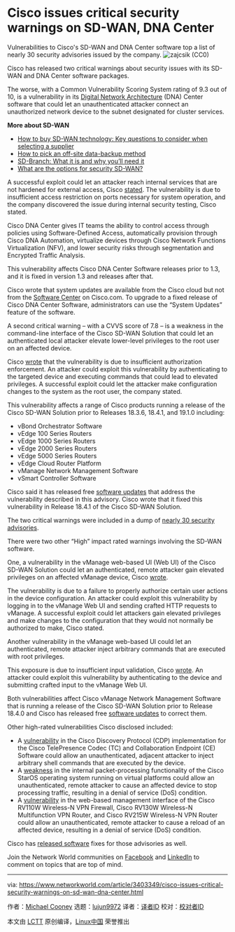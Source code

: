 [#]: collector: (lujun9972)
[#]: translator: ( )
[#]: reviewer: ( )
[#]: publisher: ( )
[#]: url: ( )
[#]: subject: (Cisco issues critical security warnings on SD-WAN, DNA Center)
[#]: via: (https://www.networkworld.com/article/3403349/cisco-issues-critical-security-warnings-on-sd-wan-dna-center.html)
[#]: author: (Michael Cooney https://www.networkworld.com/author/Michael-Cooney/)

Cisco issues critical security warnings on SD-WAN, DNA Center
======
Vulnerabilities to Cisco's SD-WAN and DNA Center software top a list of nearly 30 security advisories issued by the company.
![zajcsik \(CC0\)][1]

Cisco has released two critical warnings about security issues with its SD-WAN and DNA Center software packages.

The worse, with a Common Vulnerability Scoring System rating of 9.3 out of 10, is a vulnerability in its [Digital Network Architecture][2] (DNA) Center software that could let an unauthenticated attacker connect an unauthorized network device to the subnet designated for cluster services.

**More about SD-WAN**

  * [How to buy SD-WAN technology: Key questions to consider when selecting a supplier][3]
  * [How to pick an off-site data-backup method][4]
  * [SD-Branch: What it is and why you’ll need it][5]
  * [What are the options for security SD-WAN?][6]



A successful exploit could let an attacker reach internal services that are not hardened for external access, Cisco [stated][7]. The vulnerability is due to insufficient access restriction on ports necessary for system operation, and the company discovered the issue during internal security testing, Cisco stated.

Cisco DNA Center gives IT teams the ability to control access through policies using Software-Defined Access, automatically provision through Cisco DNA Automation, virtualize devices through Cisco Network Functions Virtualization (NFV), and lower security risks through segmentation and Encrypted Traffic Analysis.

This vulnerability affects Cisco DNA Center Software releases prior to 1.3, and it is fixed in version 1.3 and releases after that.

Cisco wrote that system updates are available from the Cisco cloud but not from the [Software Center][8] on Cisco.com. To upgrade to a fixed release of Cisco DNA Center Software, administrators can use the “System Updates” feature of the software.

A second critical warning – with a CVVS score of 7.8 – is a weakness in the command-line interface of the Cisco SD-WAN Solution that could let an authenticated local attacker elevate lower-level privileges to the root user on an affected device.

Cisco [wrote][9] that the vulnerability is due to insufficient authorization enforcement. An attacker could exploit this vulnerability by authenticating to the targeted device and executing commands that could lead to elevated privileges. A successful exploit could let the attacker make configuration changes to the system as the root user, the company stated.

This vulnerability affects a range of Cisco products running a release of the Cisco SD-WAN Solution prior to Releases 18.3.6, 18.4.1, and 19.1.0 including:

  * vBond Orchestrator Software
  * vEdge 100 Series Routers
  * vEdge 1000 Series Routers
  * vEdge 2000 Series Routers
  * vEdge 5000 Series Routers
  * vEdge Cloud Router Platform
  * vManage Network Management Software
  * vSmart Controller Software



Cisco said it has released free [software updates][10] that address the vulnerability described in this advisory. Cisco wrote that it fixed this vulnerability in Release 18.4.1 of the Cisco SD-WAN Solution.

The two critical warnings were included in a dump of [nearly 30 security advisories][11].

There were two other “High” impact rated warnings involving the SD-WAN software.

One, a vulnerability in the vManage web-based UI (Web UI) of the Cisco SD-WAN Solution could let an authenticated, remote attacker gain elevated privileges on an affected vManage device, Cisco [wrote][12].

The vulnerability is due to a failure to properly authorize certain user actions in the device configuration. An attacker could exploit this vulnerability by logging in to the vManage Web UI and sending crafted HTTP requests to vManage. A successful exploit could let attackers gain elevated privileges and make changes to the configuration that they would not normally be authorized to make, Cisco stated.

Another vulnerability in the vManage web-based UI could let an authenticated, remote attacker inject arbitrary commands that are executed with root privileges.

This exposure is due to insufficient input validation, Cisco [wrote][13]. An attacker could exploit this vulnerability by authenticating to the device and submitting crafted input to the vManage Web UI.

Both vulnerabilities affect Cisco vManage Network Management Software that is running a release of the Cisco SD-WAN Solution prior to Release 18.4.0 and Cisco has released free [software updates][10] to correct them.

Other high-rated vulnerabilities Cisco disclosed included:

  * A [vulnerability][14] in the Cisco Discovery Protocol (CDP) implementation for the Cisco TelePresence Codec (TC) and Collaboration Endpoint (CE) Software could allow an unauthenticated, adjacent attacker to inject arbitrary shell commands that are executed by the device.
  * A [weakness][15] in the internal packet-processing functionality of the Cisco StarOS operating system running on virtual platforms could allow an unauthenticated, remote attacker to cause an affected device to stop processing traffic, resulting in a denial of service (DoS) condition.
  * A [vulnerability][16] in the web-based management interface of the Cisco RV110W Wireless-N VPN Firewall, Cisco RV130W Wireless-N Multifunction VPN Router, and Cisco RV215W Wireless-N VPN Router could allow an unauthenticated, remote attacker to cause a reload of an affected device, resulting in a denial of service (DoS) condition.



Cisco has [released software][10] fixes for those advisories as well.

Join the Network World communities on [Facebook][17] and [LinkedIn][18] to comment on topics that are top of mind.

--------------------------------------------------------------------------------

via: https://www.networkworld.com/article/3403349/cisco-issues-critical-security-warnings-on-sd-wan-dna-center.html

作者：[Michael Cooney][a]
选题：[lujun9972][b]
译者：[译者ID](https://github.com/译者ID)
校对：[校对者ID](https://github.com/校对者ID)

本文由 [LCTT](https://github.com/LCTT/TranslateProject) 原创编译，[Linux中国](https://linux.cn/) 荣誉推出

[a]: https://www.networkworld.com/author/Michael-Cooney/
[b]: https://github.com/lujun9972
[1]: https://images.idgesg.net/images/article/2018/04/lightning_storm_night_gyorgy_karoly_toth_aka_zajcsik_cc0_via_pixabay_1200x800-100754504-large.jpg
[2]: https://www.networkworld.com/article/3401523/cisco-software-to-make-networks-smarter-safer-more-manageable.html
[3]: https://www.networkworld.com/article/3323407/sd-wan/how-to-buy-sd-wan-technology-key-questions-to-consider-when-selecting-a-supplier.html
[4]: https://www.networkworld.com/article/3328488/backup-systems-and-services/how-to-pick-an-off-site-data-backup-method.html
[5]: https://www.networkworld.com/article/3250664/lan-wan/sd-branch-what-it-is-and-why-youll-need-it.html
[6]: https://www.networkworld.com/article/3285728/sd-wan/what-are-the-options-for-securing-sd-wan.html?nsdr=true
[7]: https://tools.cisco.com/security/center/content/CiscoSecurityAdvisory/cisco-sa-20190619-dnac-bypass
[8]: https://software.cisco.com/download/home
[9]: https://tools.cisco.com/security/center/content/CiscoSecurityAdvisory/cisco-sa-20190619-sdwan-privesca
[10]: https://tools.cisco.com/security/center/resources/security_vulnerability_policy.html#fixes
[11]: https://tools.cisco.com/security/center/publicationListing.x?product=Cisco&sort=-day_sir&limit=50#~Vulnerabilities
[12]: https://tools.cisco.com/security/center/content/CiscoSecurityAdvisory/cisco-sa-20190619-sdwan-privilescal
[13]: https://tools.cisco.com/security/center/content/CiscoSecurityAdvisory/cisco-sa-20190619-sdwan-cmdinj
[14]: https://tools.cisco.com/security/center/content/CiscoSecurityAdvisory/cisco-sa-20190619-tele-shell-inj
[15]: https://tools.cisco.com/security/center/content/CiscoSecurityAdvisory/cisco-sa-20190619-staros-asr-dos
[16]: https://tools.cisco.com/security/center/content/CiscoSecurityAdvisory/cisco-sa-20190619-rvrouters-dos
[17]: https://www.facebook.com/NetworkWorld/
[18]: https://www.linkedin.com/company/network-world
